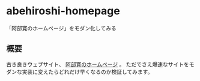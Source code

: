 # abehiroshi-homepage
「阿部寛のホームページ」をモダン化してみる


## 概要

古き良きウェブサイト、 [阿部寛のホームページ](http://abehiroshi.la.coocan.jp/) 。
ただでさえ爆速なサイトをモダンな実装に変えたらどれだけ早くなるのか検証してみます。

